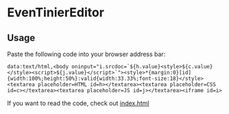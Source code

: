 # EvenTinierEditor

## Usage

Paste the following code into your browser address bar:

    data:text/html,<body oninput="i.srcdoc=`${h.value}<style>${c.value}</style><script>${j.value}</script>`"><style>*{margin:0}[id]{width:100%;height:50%}:valid{width:33.33%;font-size:18}</style><textarea placeholder=HTML id=h></textarea><textarea placeholder=CSS id=c></textarea><textarea placeholder=JS id=j></textarea><iframe id=i>

If you want to read the code, check out [index.html](https://github.com/justblender/EvenTinierEditor/blob/master/index.html)

